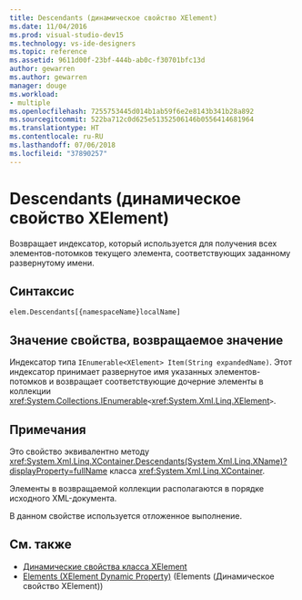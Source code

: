 ```yaml
---
title: Descendants (динамическое свойство XElement)
ms.date: 11/04/2016
ms.prod: visual-studio-dev15
ms.technology: vs-ide-designers
ms.topic: reference
ms.assetid: 9611d00f-23bf-444b-ab0c-f30701bfc13d
author: gewarren
ms.author: gewarren
manager: douge
ms.workload:
- multiple
ms.openlocfilehash: 7255753445d014b1ab59f6e2e8143b341b28a892
ms.sourcegitcommit: 522ba712c0d625e51352506146b0556414681964
ms.translationtype: HT
ms.contentlocale: ru-RU
ms.lasthandoff: 07/06/2018
ms.locfileid: "37890257"
---
```

# <a name="descendants-xelement-dynamic-property"></a>Descendants (динамическое свойство XElement)

Возвращает индексатор, который используется для получения всех элементов-потомков текущего элемента, соответствующих заданному развернутому имени.

## <a name="syntax"></a>Синтаксис

```xaml
elem.Descendants[{namespaceName}localName]
```

## <a name="property-valuereturn-value"></a>Значение свойства, возвращаемое значение

Индексатор типа `IEnumerable<XElement> Item(String expandedName)`. Этот индексатор принимает развернутое имя указанных элементов-потомков и возвращает соответствующие дочерние элементы в коллекции <xref:System.Collections.IEnumerable>`<`<xref:System.Xml.Linq.XElement>`>`.

## <a name="remarks"></a>Примечания

Это свойство эквивалентно методу <xref:System.Xml.Linq.XContainer.Descendants(System.Xml.Linq.XName)?displayProperty=fullName> класса <xref:System.Xml.Linq.XContainer>.

Элементы в возвращаемой коллекции располагаются в порядке исходного XML-документа.

В данном свойстве используется отложенное выполнение.

## <a name="see-also"></a>См. также

- [Динамические свойства класса XElement](../designers/xelement-class-dynamic-properties.md)
- [Elements (XElement Dynamic Property)](../designers/elements-xelement-dynamic-property.md) (Elements (Динамическое свойство XElement))